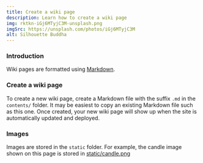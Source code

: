 ```yaml
---
title: Create a wiki page
description: Learn how to create a wiki page
img: rktkn-iGj6MTyjC3M-unsplash.png
imgSrc: https://unsplash.com/photos/iGj6MTyjC3M
alt: Silhouette Buddha
---
```

### Introduction
Wiki pages are formatted using [Markdown](https://www.markdownguide.org/basic-syntax).

### Create a wiki page
To create a new wiki page, create a Markdown file with the suffix `.md` 
in the `contents/` folder.
It may be easiest to copy an existing Markdown file such as this one.
Once created, your new wiki page will show up when the site is
automatically updated and deployed.

### Images
Images are stored in the `static` folder.
For example, the candle image shown on this page is stored in 
[static/candle.png](https://github.com/ebt-site/ebt-vue/blob/main/static/candle.png)

